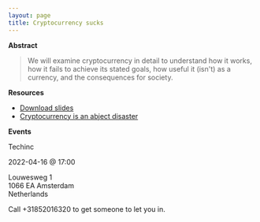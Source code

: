 ```yaml
---
layout: page
title: Cryptocurrency sucks
---
```


**Abstract**

> We will examine cryptocurrency in detail to understand how it works, how it
> fails to achieve its stated goals, how useful it (isn't) as a currency, and
> the consequences for society.

**Resources**

- [Download slides](https://mirror.drewdevault.com/cryptocurrency.pdf)
- [Cryptocurrency is an abject disaster](https://drewdevault.com/2021/04/26/Cryptocurrency-is-a-disaster.html)

**Events**

Techinc

2022-04-16 @ 17:00

Louwesweg 1<br />
1066 EA Amsterdam<br />
Netherlands

Call +31852016320 to get someone to let you in.
